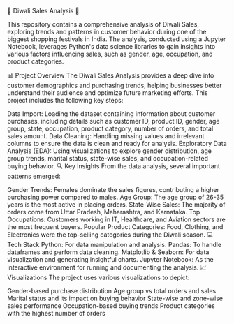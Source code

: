 🎇 Diwali Sales Analysis 🎉


This repository contains a comprehensive analysis of Diwali Sales, exploring trends and patterns in customer behavior during one of the biggest shopping festivals in India. The analysis, conducted using a Jupyter Notebook, leverages Python's data science libraries to gain insights into various factors influencing sales, such as gender, age, occupation, and product categories.

📊 Project Overview
The Diwali Sales Analysis provides a deep dive into customer demographics and purchasing trends, helping businesses better understand their audience and optimize future marketing efforts. This project includes the following key steps:

Data Import: Loading the dataset containing information about customer purchases, including details such as customer ID, product ID, gender, age group, state, occupation, product category, number of orders, and total sales amount.
Data Cleaning: Handling missing values and irrelevant columns to ensure the data is clean and ready for analysis.
Exploratory Data Analysis (EDA): Using visualizations to explore gender distribution, age group trends, marital status, state-wise sales, and occupation-related buying behavior.
🔍 Key Insights
From the data analysis, several important patterns emerged:

Gender Trends: Females dominate the sales figures, contributing a higher purchasing power compared to males.
Age Group: The age group of 26-35 years is the most active in placing orders.
State-Wise Sales: The majority of orders come from Uttar Pradesh, Maharashtra, and Karnataka.
Top Occupations: Customers working in IT, Healthcare, and Aviation sectors are the most frequent buyers.
Popular Product Categories: Food, Clothing, and Electronics were the top-selling categories during the Diwali season.
💻 Tech Stack
Python: For data manipulation and analysis.
Pandas: To handle dataframes and perform data cleaning.
Matplotlib & Seaborn: For data visualization and generating insightful charts.
Jupyter Notebook: As the interactive environment for running and documenting the analysis.
📈 Visualizations
The project uses various visualizations to depict:

Gender-based purchase distribution
Age group vs total orders and sales
Marital status and its impact on buying behavior
State-wise and zone-wise sales performance
Occupation-based buying trends
Product categories with the highest number of orders
